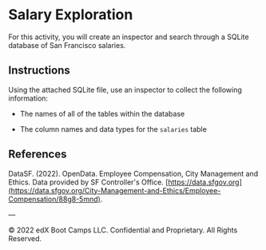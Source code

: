 # Salary Exploration

For this activity, you will create an inspector and search through a SQLite database of San Francisco salaries.

## Instructions

Using the attached SQLite file, use an inspector to collect the following information:

* The names of all of the tables within the database

* The column names and data types for the `salaries` table

## References

DataSF. (2022). OpenData. Employee Compensation, City Management and Ethics. Data provided by SF Controller's Office. [https://data.sfgov.org](https://data.sfgov.org/City-Management-and-Ethics/Employee-Compensation/88g8-5mnd).

—

© 2022 edX Boot Camps LLC. Confidential and Proprietary. All Rights Reserved.
